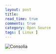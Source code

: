 ```yaml
---
layout: post
title: 
read_time: true  
comments: true
category: Open Source
tags: [ Linux ]
---
```


![Consolia](https://static.consolia-comic.com/comics/kernel.png)
